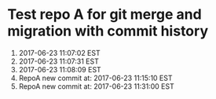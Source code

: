 # Test repo A for git merge and migration with commit history

1. 2017-06-23 11:07:02 EST 
1. 2017-06-23 11:07:31 EST
1. 2017-06-23 11:08:09 EST
1. RepoA new commit at: 2017-06-23 11:15:10 EST
1. RepoA new commit at: 2017-06-23 11:31:00 EST
